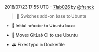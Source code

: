 2018/07/23 17:55 UTC - [7fab026](https://github.com/hassio-addons/addon-spotify-connect/commit/7fab026af1d049bf57d902ea3d7242a8dfd64853) by [@frenck](https://github.com/frenck)
> :tractor: Switches add-on base to Ubuntu

* :tractor: Initial refactor to Ubuntu base

* :rocket: Moves GitLab CI to use Ubuntu

* :ambulance: Fixes typo in Dockerfile 

